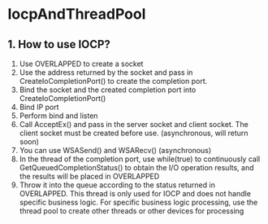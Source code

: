 # IocpAndThreadPool

## 1. How to use IOCP?

1. Use OVERLAPPED to create a socket
2. Use the address returned by the socket and pass in CreateIoCompletionPort() to create the completion port.
3. Bind the socket and the created completion port into CreateIoCompletionPort()
4. Bind IP port
5. Perform bind and listen
6. Call AcceptEx() and pass in the server socket and client socket. The client socket must be created before use. (asynchronous, will return soon)
7. You can use WSASend() and WSARecv() (asynchronous)
8. In the thread of the completion port, use while(true) to continuously call GetQueuedCompletionStatus() to obtain the I/O operation results, and the results will be placed in OVERLAPPED
9. Throw it into the queue according to the status returned in OVERLAPPED. This thread is only used for IOCP and does not handle specific business logic. For specific business logic processing, use the thread pool to create other threads or other devices for processing


